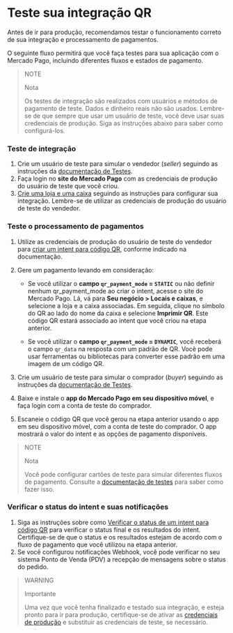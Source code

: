 # Teste sua integração QR

Antes de ir para produção, recomendamos testar o funcionamento correto de sua integração e processamento de pagamentos.

O seguinte fluxo permitirá que você faça testes para sua aplicação com o Mercado Pago, incluindo diferentes fluxos e estados de pagamento.

> NOTE
>
> Nota
>
> Os testes de integração são realizados com usuários e métodos de pagamento de teste. Dados e dinheiro reais não são usados. Lembre-se de que sempre que usar um usuário de teste, você deve usar suas credenciais de produção. Siga as instruções abaixo para saber como configurá-los.

### Teste de integração

1. Crie um usuário de teste para simular o vendedor (*seller*) seguindo as instruções da [documentação de Testes](/developers/pt/docs/ecosistema-presencial/additional-content/your-integrations/test/accounts).
2. Faça login no **site do Mercado Pago** com as credenciais de produção do usuário de teste que você criou.
3. [Crie uma loja e uma caixa](/developers/pt/docs/ecosistema-presencial/integration-configuration/create-store-point-of-sale) seguindo as instruções para configurar sua integração. Lembre-se de utilizar as credenciais de produção do usuário de teste do vendedor.

### Teste o processamento de pagamentos

1. Utilize as credenciais de produção do usuário de teste do vendedor para [criar um intent para código QR](/developers/pt/docs/ecosistema-presencial/payments-processing/create-and-manage-intent/qr), conforme indicado na documentação.
2. Gere um pagamento levando em consideração:
   * Se você utilizar o **campo `qr_payment_mode` = `STATIC`** ou não definir nenhum qr_payment_mode ao criar o intent, acesse o site do Mercado Pago. Lá, vá para **Seu negócio > Locais e caixas**, e selecione a loja e a caixa associadas. Em seguida, clique no símbolo do QR ao lado do nome da caixa e selecione **Imprimir QR**. Este código QR estará associado ao intent que você criou na etapa anterior.

   * Se você utilizar o **campo `qr_payment_mode` = `DYNAMIC`**, você receberá o campo `qr_data` na resposta com um padrão de QR. Você pode usar ferramentas ou bibliotecas para converter esse padrão em uma imagem de um código QR.

3. Crie um usuário de teste para simular o comprador (*buyer*) seguindo as instruções da [documentação de Testes](/developers/pt/docs/ecosistema-presencial/additional-content/your-integrations/test/accounts).
4. Baixe e instale o **app do Mercado Pago em seu dispositivo móvel**, e faça login com a conta de teste do comprador.
5. Escaneie o código QR que você gerou na etapa anterior usando o app em seu dispositivo móvel, com a conta de teste do comprador. O app mostrará o valor do intent e as opções de pagamento disponíveis.

> NOTE
>
> Nota
>
> Você pode configurar cartões de teste para simular diferentes fluxos de pagamento. Consulte a [documentação de testes](/developers/pt/docs/ecosistema-presencial/additional-content/your-integrations/test/cards) para saber como fazer isso.

### Verificar o status do intent e suas notificações

1. Siga as instruções sobre como [Verificar o status de um intent para código QR](/developers/pt/docs/ecosistema-presencial/payments-processing/create-and-manage-intent/qr) para verificar o status final e os resultados do intent. Certifique-se de que o status e os resultados estejam de acordo com o fluxo de pagamento que você utilizou na etapa anterior.
2. Se você configurou notificações Webhook, você pode verificar no seu sistema Ponto de Venda (PDV) a recepção de mensagens sobre o status do pedido.

> WARNING
>
> Importante
>
> Uma vez que você tenha finalizado e testado sua integração, e esteja pronto para ir para produção, certifique-se de ativar as [credenciais de produção](/developers/pt/docs/ecosistema-presencial/additional-content/your-integrations/credentials) e substituir as credenciais de teste, se necessário.
